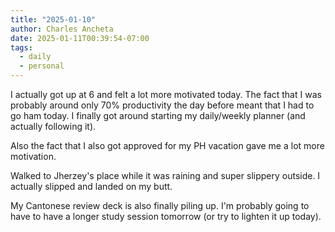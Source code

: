 ```yaml
---
title: "2025-01-10"
author: Charles Ancheta
date: 2025-01-11T00:39:54-07:00
tags:
  - daily
  - personal
---
```


I actually got up at 6 and felt a lot more motivated today. The fact that I was
probably around only 70% productivity the day before meant that I had to go ham
today. I finally got around starting my daily/weekly planner (and actually
following it).

Also the fact that I also got approved for my PH vacation gave me a lot more
motivation.

Walked to Jherzey's place while it was raining and super slippery outside. I
actually slipped and landed on my butt.

My Cantonese review deck is also finally piling up. I'm probably going to have
to have a longer study session tomorrow (or try to lighten it up today).
